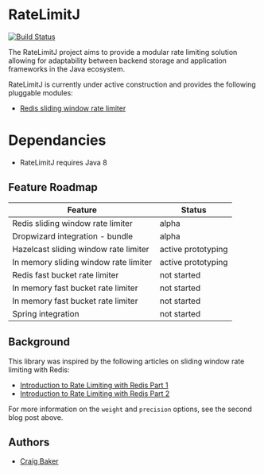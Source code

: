 RateLimitJ
============

[![Build Status](https://travis-ci.org/mokies/ratelimitj.svg)](https://travis-ci.org/mokies/ratelimitj)

The RateLimitJ project aims to provide a modular rate limiting solution allowing for adaptability between backend storage and application frameworks in the Java ecosystem.

RateLimitJ is currently under active construction and provides the following pluggable modules:

* [Redis sliding window rate limiter](ratelimitj-redis)

Dependancies
============

* RateLimitJ requires Java 8

Feature Roadmap
---------------

| Feature       | Status      |
| ------------- |-------------| 
| Redis sliding window rate limiter | alpha  |
| Dropwizard integration - bundle | alpha |
| Hazelcast sliding window rate limiter | active prototyping |
| In memory sliding window rate limiter | active prototyping |
| Redis fast bucket rate limiter | not started |
| In memory fast bucket rate limiter | not started |
| In memory fast bucket rate limiter | not started |
| Spring integration | not started |



Background
----------
This library was inspired by the following articles on sliding window rate limiting with Redis:

* [Introduction to Rate Limiting with Redis Part 1](http://www.dr-josiah.com/2014/11/introduction-to-rate-limiting-with.html)
* [Introduction to Rate Limiting with Redis Part 2](http://www.dr-josiah.com/2014/11/introduction-to-rate-limiting-with_26.html)

For more information on the `weight` and `precision` options, see the second blog post above.

Authors
-------

* [Craig Baker](https://github.com/mokies)
